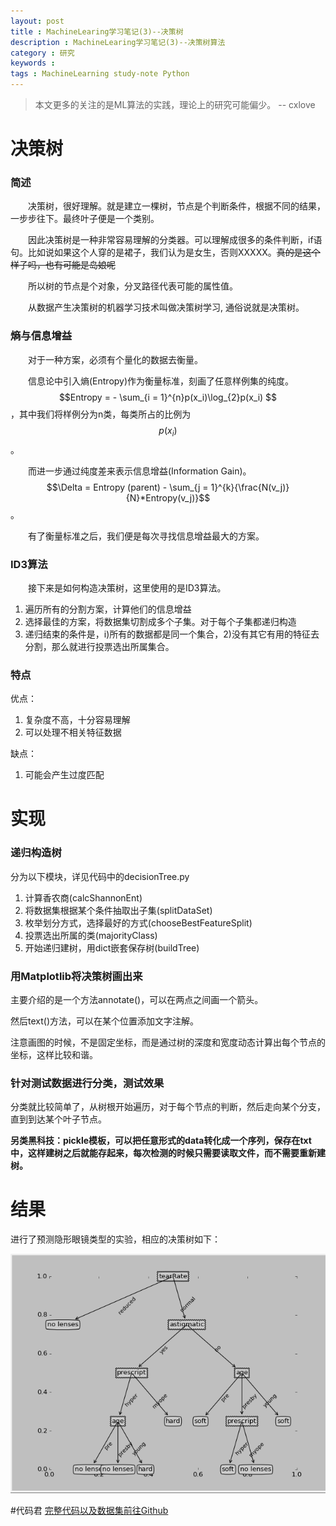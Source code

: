 ```yaml
---
layout: post
title : MachineLearing学习笔记(3)--决策树
description : MachineLearing学习笔记(3)--决策树算法
category : 研究
keywords :
tags : MachineLearning study-note Python
---
```



>本文更多的关注的是ML算法的实践，理论上的研究可能偏少。 -- cxlove

# 决策树

### 简述
　　决策树，很好理解。就是建立一棵树，节点是个判断条件，根据不同的结果，一步步往下。最终叶子便是一个类别。

　　因此决策树是一种非常容易理解的分类器。可以理解成很多的条件判断，if语句。比如说如果这个人穿的是裙子，我们认为是女生，否则XXXXX。<del>真的是这个样子吗，也有可能是岛娘呢</del>

　　所以树的节点是个对象，分叉路径代表可能的属性值。

　　从数据产生决策树的机器学习技术叫做决策树学习, 通俗说就是决策树。

### 熵与信息增益
　　对于一种方案，必须有个量化的数据去衡量。

　　信息论中引入熵(Entropy)作为衡量标准，刻画了任意样例集的纯度。$$Entropy = - \sum_{i = 1}^{n}p(x_i)\log_{2}p(x_i) $$，其中我们将样例分为n类，每类所占的比例为$$p(x_i)$$。

　　而进一步通过纯度差来表示信息增益(Information Gain)。$$\Delta = Entropy (parent) - \sum_{j = 1}^{k}{\frac{N(v_j)}{N}*Entropy(v_j)}$$。

　　有了衡量标准之后，我们便是每次寻找信息增益最大的方案。

### ID3算法
　　接下来是如何构造决策树，这里使用的是ID3算法。

1.  遍历所有的分割方案，计算他们的信息增益
2.  选择最佳的方案，将数据集切割成多个子集。对于每个子集都递归构造
3.  递归结束的条件是，i)所有的数据都是同一个集合，2)没有其它有用的特征去分割，那么就进行投票选出所属集合。

### 特点
优点：

1.  复杂度不高，十分容易理解
2.  可以处理不相关特征数据

缺点：
1.  可能会产生过度匹配


# 实现

### 递归构造树
分为以下模块，详见代码中的decisionTree.py

1.  计算香农商(calcShannonEnt)
2.  将数据集根据某个条件抽取出子集(splitDataSet)
3.  枚举划分方式，选择最好的方式(chooseBestFeatureSplit)
4.  投票选出所属的类(majorityClass)
5.  开始递归建树，用dict嵌套保存树(buildTree)

### 用Matplotlib将决策树画出来
主要介绍的是一个方法annotate()，可以在两点之间画一个箭头。

然后text()方法，可以在某个位置添加文字注解。

注意画图的时候，不是固定坐标，而是通过树的深度和宽度动态计算出每个节点的坐标，这样比较和谐。

### 针对测试数据进行分类，测试效果
分类就比较简单了，从树根开始遍历，对于每个节点的判断，然后走向某个分支，直到到达某个叶子节点。

<strong>另类黑科技：pickle模板，可以把任意形式的data转化成一个序列，保存在txt中，这样建树之后就能存起来，每次检测的时候只需要读取文件，而不需要重新建树。</strong>

# 结果
进行了预测隐形眼镜类型的实验，相应的决策树如下：

![result](/images/ML3_1.png)

#代码君
[完整代码以及数据集前往Github](https://github.com/cxlove/MachineLearning/tree/master/decisionTree)

  